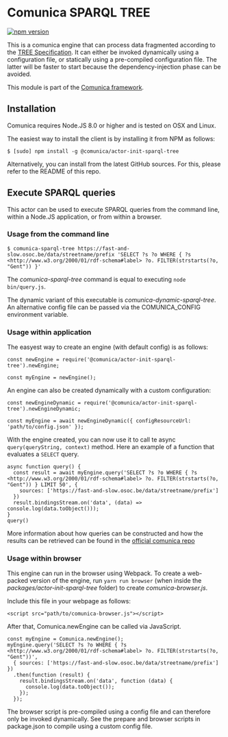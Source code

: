 # Comunica SPARQL TREE

[![npm version](https://badge.fury.io/js/@comunica/actor-init-sparql-tree.svg)](https://www.npmjs.com/package/comunica-actor-init-tree)

This is a comunica engine that can process data fragmented according to the [TREE Specification](https://github.com/TREEcg/specification).
It can either be invoked dynamically using a configuration file, or statically using a pre-compiled configuration file. The latter will be faster to start because the dependency-injection phase can be avoided.

This module is part of the [Comunica framework](https://github.com/comunica/comunica).

## Installation
Comunica requires Node.JS 8.0 or higher and is tested on OSX and Linux.

The easiest way to install the client is by installing it from NPM as follows:

```
$ [sudo] npm install -g @comunica/actor-init-sparql-tree 
```
Alternatively, you can install from the latest GitHub sources. For this, please refer to the README of this repo.


## Execute SPARQL queries
This actor can be used to execute SPARQL queries from the command line, within a Node.JS application, or from within a browser.

### Usage from the command line
```
$ comunica-sparql-tree https://fast-and-slow.osoc.be/data/streetname/prefix 'SELECT ?s ?o WHERE { ?s <http://www.w3.org/2000/01/rdf-schema#label> ?o. FILTER(strstarts(?o, "Gent")) }'
```

The *comunica-sparql-tree* command is equal to executing ```node bin/query.js```.

The dynamic variant of this executable is *comunica-dynamic-sparql-tree*. An alternative config file can be passed via the COMUNICA_CONFIG environment variable.

### Usage within application
The easyest way to create an engine (with default config) is as follows:
```
const newEngine = require('@comunica/actor-init-sparql-tree').newEngine;

const myEngine = newEngine();
```

An engine can also be created dynamically with a custom configuration:
```
const newEngineDynamic = require('@comunica/actor-init-sparql-tree').newEngineDynamic;

const myEngine = await newEngineDynamic({ configResourceUrl: 'path/to/config.json' });
```

With the engine created, you can now use it to call te async ```query(queryString, context)``` method.
Here an example of a function that evaluates a ```SELECT``` query.
```
async function query() { 
  const result = await myEngine.query('SELECT ?s ?o WHERE { ?s <http://www.w3.org/2000/01/rdf-schema#label> ?o. FILTER(strstarts(?o, "Gent")) } LIMIT 50', {
    sources: ['https://fast-and-slow.osoc.be/data/streetname/prefix']
  })
  result.bindingsStream.on('data', (data) => console.log(data.toObject()));
}
query()
```
More information about how queries can be constructed and how the results can be retrieved can be found in the [official comunica repo](https://github.com/comunica/comunica/tree/master/packages/actor-init-sparql#usage-within-application)

### Usage within browser
This engine can run in the browser using Webpack. To create a web-packed version of the engine, run ```yarn run browser``` (when inside the *packages/actor-init-sparql-tree* folder) to create *comunica-browser.js*.

Include this file in your webpage as follows:
```
<script src="path/to/comunica-browser.js"></script>
```
After that, Comunica.newEngine can be called via JavaScript.

```
const myEngine = Comunica.newEngine();
myEngine.query('SELECT ?s ?o WHERE { ?s <http://www.w3.org/2000/01/rdf-schema#label> ?o. FILTER(strstarts(?o, "Gent"))',
  { sources: ['https://fast-and-slow.osoc.be/data/streetname/prefix'] })
  .then(function (result) {
    result.bindingsStream.on('data', function (data) {
      console.log(data.toObject());
    });
  });
```
The browser script is pre-compiled using a config file and can therefore only be invoked dynamically. See the prepare and browser scripts in package.json to compile using a custom config file.